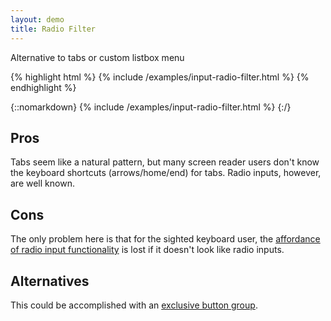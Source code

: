 ```yaml
---
layout: demo
title: Radio Filter
---
```


Alternative to tabs or custom listbox menu

{% highlight html %}
{% include /examples/input-radio-filter.html %}
{% endhighlight %}

{::nomarkdown}
<example>
{% include /examples/input-radio-filter.html %}
</example>
{:/}

## Pros

Tabs seem like a natural pattern, but many screen reader users don't know the keyboard shortcuts (arrows/home/end) for tabs. Radio inputs, however, are well known.

## Cons

The only problem here is that for the sighted keyboard user, the [affordance of radio input functionality](https://tink.uk/perceived-affordances-and-the-functionality-mismatch/) is lost if it doesn't look like radio inputs.

## Alternatives

This could be accomplished with an [exclusive button group](https://lea.verou.me/2022/07/button-group/).